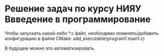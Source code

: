 # Решение задач по курсу НИЯУ Ввведение в программирование

Чтобы запускать какой-либо *.с файл, необходимо поменять/добавить конфигурацию в файле CMake: add_executable(program1 main1.c) 

В будущем можно это автоматизировать.
